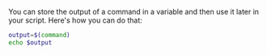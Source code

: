 You can store the output of a command in a variable and then use it later in your script. Here's how you can do that:

```bash
output=$(command)
echo $output
```
